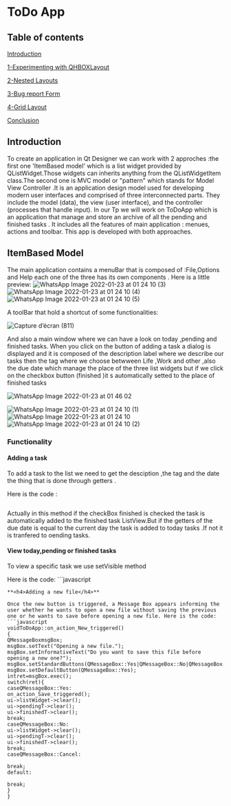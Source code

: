  **<h1  >ToDo App</h1>**





**<h2>Table of contents</h2>**

   [Introduction](#Introduction)
   
   [1-Experimenting with QHBOXLayout](#1-Experimenting-with-QHBOXLayout)
   
   [2-Nested Layouts](#2-Nested-Layouts)
    
   [3-Bug report Form](#3-Bug-report-Form)
   
   [4-Grid Layout](#4-Grid-Layout)
   
   [Conclusion](#Conclusion)
   

**<h2>Introduction</h2>**
 To create an application in Qt Designer we can work with 2 approches :the first one 'ItemBased model' which is a list widget provided by QListWidget.Those widgets can inherits anything  from the QListWidgetItem class.The second one  is MVC model or "pattern" which stands for Model View Controller  .It is an application design model used for developing modern user interfaces and  comprised of three interconnected parts. They include the model (data), the view (user interface), and the controller (processes that handle input).
 In our Tp we will work on ToDoApp which is an  application that  manage  and store an archive of all the pending and finished tasks . It includes all the features of main application : menues, actions and toolbar. This app is developed with both approaches.
 
 **<h2>ItemBased Model</h2>**
  The main application contains a menuBar that is composed of :File,Options and Help each one of the three has its own components .
  Here is a little preview:
  ![WhatsApp Image 2022-01-23 at 01 24 10 (3)](https://user-images.githubusercontent.com/93831197/150659978-00fd1e12-c87e-43f0-ac5a-46fde7901f58.jpeg)![WhatsApp Image 2022-01-23 at 01 24 10 (4)](https://user-images.githubusercontent.com/93831197/150659981-0000ca27-d016-4752-b17b-ca96206f3f10.jpeg)![WhatsApp Image 2022-01-23 at 01 24 10 (5)](https://user-images.githubusercontent.com/93831197/150659987-a212c232-be1d-410a-8396-9632ae63284a.jpeg)
  
  A toolBar that hold a shortcut of some functionalities:
  
  ![Capture d’écran (811)](https://user-images.githubusercontent.com/93831197/150660043-b68bc32e-2a92-453b-8a4e-f60ed0beb9d2.png)
  
  And also a main window  where we can have a look on today ,pending   and finished tasks.
  When you click on the button of adding a task a dialog is displayed and it is composed of the description label  where we describe our tasks then the tag where we choose betwween Life ,Work and other ,also the due date which manage the place of the three list widgets but if we click on the checkbox button (finished )it s automatically setted to the place of finished tasks 
  
![WhatsApp Image 2022-01-23 at 01 46 02](https://user-images.githubusercontent.com/93831197/150660275-7ef54a01-3892-4e44-8d79-6e2d8da2c795.jpeg)

![WhatsApp Image 2022-01-23 at 01 24 10 (1)](https://user-images.githubusercontent.com/93831197/150660119-3011b330-1caa-4fd3-8dfd-1266fb5df81e.jpeg)![WhatsApp Image 2022-01-23 at 01 24 10](https://user-images.githubusercontent.com/93831197/150660121-045013ff-73a7-408c-98ff-08b3d77c7d6a.jpeg)![WhatsApp Image 2022-01-23 at 01 24 10 (2)](https://user-images.githubusercontent.com/93831197/150660125-39f0fd29-fb5b-44ac-b1e0-f4e37a535772.jpeg)

 **<h3>Functionality</h3>**
 
 **<h4>Adding a task</h4>**
 

To add a task to the list we  need to get the desciption ,the tag and the date the thing that is done through getters .

Here is the code :
 ```javascript
  ```
  Actually in this method if the checkBox finished is checked the task is automatically added to the finished task ListView.But if the getters of the due date is equal to the current day the task is added to today tasks .If not it is tranfered to oending tasks.
  
**<h4>View today,pending or finished tasks</h4>**

To view a specific task we use setVisible method
    
Here is the code:
     ```javascript
  ```
**<h4>Adding a new file</h4>**

Once the new button is triggered, a Message Box appears informing the user whether he wants to open a new file without saving the previous one or he wants to save before opening a new file. Here is the code:
 ```javascript
 voidToDoApp::on_action_New_triggered()
{
QMessageBoxmsgBox;
msgBox.setText("Opening a new file.");
msgBox.setInformativeText("Do you want to save this file before opening a new one?");
msgBox.setStandardButtons(QMessageBox::Yes|QMessageBox::No|QMessageBox::Cancel);
msgBox.setDefaultButton(QMessageBox::Yes);
intret=msgBox.exec();
switch(ret){
caseQMessageBox::Yes:
on_action_Save_triggered();
ui->listWidget->clear();
ui->pendingT->clear();
ui->finishedT->clear();
break;
caseQMessageBox::No:
ui->listWidget->clear();
ui->pendingT->clear();
ui->finishedT->clear();
break;
caseQMessageBox::Cancel:

break;
default:

break;
}
}

  ```
 

